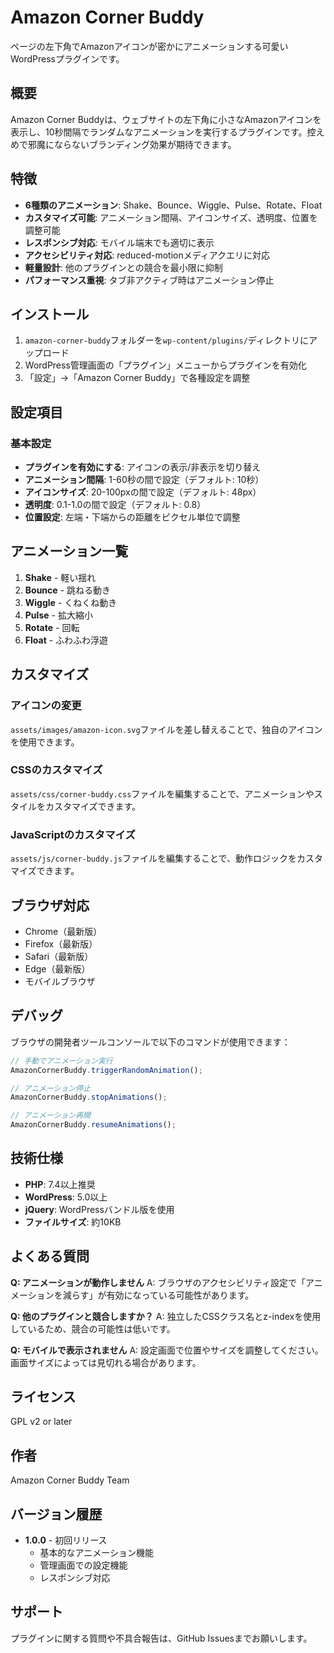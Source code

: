 # Amazon Corner Buddy

ページの左下角でAmazonアイコンが密かにアニメーションする可愛いWordPressプラグインです。

## 概要

Amazon Corner Buddyは、ウェブサイトの左下角に小さなAmazonアイコンを表示し、10秒間隔でランダムなアニメーションを実行するプラグインです。控えめで邪魔にならないブランディング効果が期待できます。

## 特徴

- **6種類のアニメーション**: Shake、Bounce、Wiggle、Pulse、Rotate、Float
- **カスタマイズ可能**: アニメーション間隔、アイコンサイズ、透明度、位置を調整可能
- **レスポンシブ対応**: モバイル端末でも適切に表示
- **アクセシビリティ対応**: reduced-motionメディアクエリに対応
- **軽量設計**: 他のプラグインとの競合を最小限に抑制
- **パフォーマンス重視**: タブ非アクティブ時はアニメーション停止

## インストール

1. `amazon-corner-buddy`フォルダーを`wp-content/plugins/`ディレクトリにアップロード
2. WordPress管理画面の「プラグイン」メニューからプラグインを有効化
3. 「設定」→「Amazon Corner Buddy」で各種設定を調整

## 設定項目

### 基本設定
- **プラグインを有効にする**: アイコンの表示/非表示を切り替え
- **アニメーション間隔**: 1-60秒の間で設定（デフォルト: 10秒）
- **アイコンサイズ**: 20-100pxの間で設定（デフォルト: 48px）
- **透明度**: 0.1-1.0の間で設定（デフォルト: 0.8）
- **位置設定**: 左端・下端からの距離をピクセル単位で調整

## アニメーション一覧

1. **Shake** - 軽い揺れ
2. **Bounce** - 跳ねる動き
3. **Wiggle** - くねくね動き
4. **Pulse** - 拡大縮小
5. **Rotate** - 回転
6. **Float** - ふわふわ浮遊

## カスタマイズ

### アイコンの変更
`assets/images/amazon-icon.svg`ファイルを差し替えることで、独自のアイコンを使用できます。

### CSSのカスタマイズ
`assets/css/corner-buddy.css`ファイルを編集することで、アニメーションやスタイルをカスタマイズできます。

### JavaScriptのカスタマイズ
`assets/js/corner-buddy.js`ファイルを編集することで、動作ロジックをカスタマイズできます。

## ブラウザ対応

- Chrome（最新版）
- Firefox（最新版）
- Safari（最新版）
- Edge（最新版）
- モバイルブラウザ

## デバッグ

ブラウザの開発者ツールコンソールで以下のコマンドが使用できます：

```javascript
// 手動でアニメーション実行
AmazonCornerBuddy.triggerRandomAnimation();

// アニメーション停止
AmazonCornerBuddy.stopAnimations();

// アニメーション再開
AmazonCornerBuddy.resumeAnimations();
```

## 技術仕様

- **PHP**: 7.4以上推奨
- **WordPress**: 5.0以上
- **jQuery**: WordPressバンドル版を使用
- **ファイルサイズ**: 約10KB

## よくある質問

**Q: アニメーションが動作しません**
A: ブラウザのアクセシビリティ設定で「アニメーションを減らす」が有効になっている可能性があります。

**Q: 他のプラグインと競合しますか？**
A: 独立したCSSクラス名とz-indexを使用しているため、競合の可能性は低いです。

**Q: モバイルで表示されません**
A: 設定画面で位置やサイズを調整してください。画面サイズによっては見切れる場合があります。

## ライセンス

GPL v2 or later

## 作者

Amazon Corner Buddy Team

## バージョン履歴

- **1.0.0** - 初回リリース
  - 基本的なアニメーション機能
  - 管理画面での設定機能
  - レスポンシブ対応

## サポート

プラグインに関する質問や不具合報告は、GitHub Issuesまでお願いします。